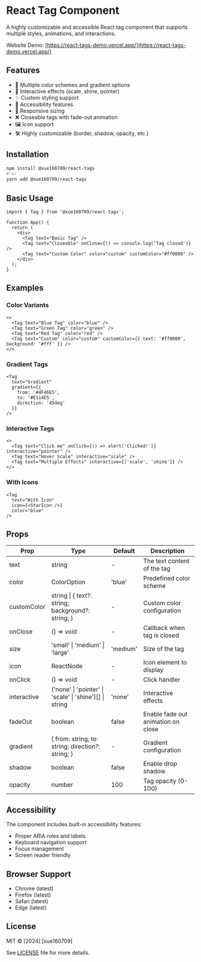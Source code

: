 # React Tag Component

A highly customizable and accessible React tag component that supports multiple styles, animations, and interactions.

Website Demo: [https://react-tags-demo.vercel.app/](https://react-tags-demo.vercel.app/)

## Features

- 🎨 Multiple color schemes and gradient options
- 🔄 Interactive effects (scale, shine, pointer)
- ✨ Custom styling support
- 🎯 Accessibility features
- 📱 Responsive sizing
- ❌ Closeable tags with fade-out animation
- 🖼️ Icon support
- 🛠️ Highly customizable (border, shadow, opacity, etc.)

## Installation

```bash
npm install @xue160709/react-tags
# or
yarn add @xue160709/react-tags
```

## Basic Usage

```tsx
import { Tag } from '@xue160709/react-tags';

function App() {
  return (
    <div>
      <Tag text="Basic Tag" />
      <Tag text="Closeable" onClose={() => console.log('Tag closed')} />
      <Tag text="Custom Color" color="custom" customColor="#ff0000" />
    </div>
  );
}
```

## Examples

### Color Variants

```tsx
<>
  <Tag text="Blue Tag" color="blue" />
  <Tag text="Green Tag" color="green" />
  <Tag text="Red Tag" color="red" />
  <Tag text="Custom" color="custom" customColor={{ text: '#ff0000', background: '#fff' }} />
</>
```

### Gradient Tags

```tsx
<Tag 
  text="Gradient" 
  gradient={{
    from: '#4F46E5',
    to: '#E114E5',
    direction: '45deg'
  }}
/>
```

### Interactive Tags

```tsx
<>
  <Tag text="Click me" onClick={() => alert('Clicked!')} interactive="pointer" />
  <Tag text="Hover Scale" interactive="scale" />
  <Tag text="Multiple Effects" interactive={['scale', 'shine']} />
</>
```

### With Icons

```tsx
<Tag 
  text="With Icon"
  icon={<StarIcon />}
  color="blue"
/>
```

## Props

| Prop | Type | Default | Description |
|------|------|---------|-------------|
| text | string | - | The text content of the tag |
| color | ColorOption | 'blue' | Predefined color scheme |
| customColor | string \| { text?: string; background?: string; } | - | Custom color configuration |
| onClose | () => void | - | Callback when tag is closed |
| size | 'small' \| 'medium' \| 'large' | 'medium' | Size of the tag |
| icon | ReactNode | - | Icon element to display |
| onClick | () => void | - | Click handler |
| interactive | ('none' \| 'pointer' \| 'scale' \| 'shine')[] \| string | 'none' | Interactive effects |
| fadeOut | boolean | false | Enable fade out animation on close |
| gradient | { from: string; to: string; direction?: string; } | - | Gradient configuration |
| shadow | boolean | false | Enable drop shadow |
| opacity | number | 100 | Tag opacity (0-100) |

## Accessibility

The component includes built-in accessibility features:
- Proper ARIA roles and labels
- Keyboard navigation support
- Focus management
- Screen reader friendly

## Browser Support

- Chrome (latest)
- Firefox (latest)
- Safari (latest)
- Edge (latest)

## License

MIT © [2024] [xue160709]

See [LICENSE](./LICENSE) file for more details.
